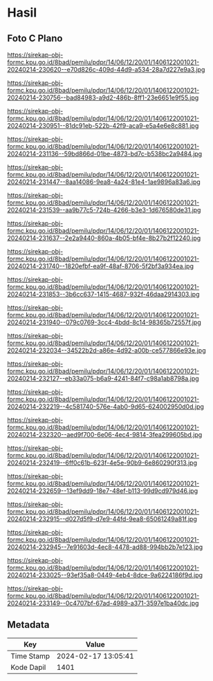 # Hasil

## Foto C Plano

https://sirekap-obj-formc.kpu.go.id/8bad/pemilu/pdpr/14/06/12/20/01/1406122001021-20240214-230620--e70d826c-409d-44d9-a534-28a7d227e9a3.jpg

https://sirekap-obj-formc.kpu.go.id/8bad/pemilu/pdpr/14/06/12/20/01/1406122001021-20240214-230756--bad84983-a9d2-486b-8ff1-23e6651e9f55.jpg

https://sirekap-obj-formc.kpu.go.id/8bad/pemilu/pdpr/14/06/12/20/01/1406122001021-20240214-230951--81dc91eb-522b-42f9-aca9-e5a4e6e8c881.jpg

https://sirekap-obj-formc.kpu.go.id/8bad/pemilu/pdpr/14/06/12/20/01/1406122001021-20240214-231136--59bd866d-01be-4873-bd7c-b538bc2a9484.jpg

https://sirekap-obj-formc.kpu.go.id/8bad/pemilu/pdpr/14/06/12/20/01/1406122001021-20240214-231447--8aa14086-9ea8-4a24-81e4-1ae9896a83a6.jpg

https://sirekap-obj-formc.kpu.go.id/8bad/pemilu/pdpr/14/06/12/20/01/1406122001021-20240214-231539--aa9b77c5-724b-4266-b3e3-1d676580de31.jpg

https://sirekap-obj-formc.kpu.go.id/8bad/pemilu/pdpr/14/06/12/20/01/1406122001021-20240214-231637--2e2a9440-860a-4b05-bf4e-8b27b2f12240.jpg

https://sirekap-obj-formc.kpu.go.id/8bad/pemilu/pdpr/14/06/12/20/01/1406122001021-20240214-231740--1820efbf-ea9f-48af-8706-5f2bf3a934ea.jpg

https://sirekap-obj-formc.kpu.go.id/8bad/pemilu/pdpr/14/06/12/20/01/1406122001021-20240214-231853--3b6cc637-1415-4687-932f-46daa2914303.jpg

https://sirekap-obj-formc.kpu.go.id/8bad/pemilu/pdpr/14/06/12/20/01/1406122001021-20240214-231940--079c0769-3cc4-4bdd-8c14-98365b72557f.jpg

https://sirekap-obj-formc.kpu.go.id/8bad/pemilu/pdpr/14/06/12/20/01/1406122001021-20240214-232034--34522b2d-a86e-4d92-a00b-ce577866e93e.jpg

https://sirekap-obj-formc.kpu.go.id/8bad/pemilu/pdpr/14/06/12/20/01/1406122001021-20240214-232127--eb33a075-b6a9-4241-84f7-c98a1ab8798a.jpg

https://sirekap-obj-formc.kpu.go.id/8bad/pemilu/pdpr/14/06/12/20/01/1406122001021-20240214-232219--4c581740-576e-4ab0-9d65-624002950d0d.jpg

https://sirekap-obj-formc.kpu.go.id/8bad/pemilu/pdpr/14/06/12/20/01/1406122001021-20240214-232320--aed9f700-6e06-4ec4-9814-3fea299605bd.jpg

https://sirekap-obj-formc.kpu.go.id/8bad/pemilu/pdpr/14/06/12/20/01/1406122001021-20240214-232419--6ff0c61b-623f-4e5e-90b9-6e860290f313.jpg

https://sirekap-obj-formc.kpu.go.id/8bad/pemilu/pdpr/14/06/12/20/01/1406122001021-20240214-232659--13ef9dd9-18e7-48ef-b113-99d9cd979d46.jpg

https://sirekap-obj-formc.kpu.go.id/8bad/pemilu/pdpr/14/06/12/20/01/1406122001021-20240214-232915--d027d5f9-d7e9-44fd-9ea8-65061249a81f.jpg

https://sirekap-obj-formc.kpu.go.id/8bad/pemilu/pdpr/14/06/12/20/01/1406122001021-20240214-232945--7e91603d-4ec8-4478-ad88-994bb2b7e123.jpg

https://sirekap-obj-formc.kpu.go.id/8bad/pemilu/pdpr/14/06/12/20/01/1406122001021-20240214-233025--93ef35a8-0449-4eb4-8dce-9a6224186f9d.jpg

https://sirekap-obj-formc.kpu.go.id/8bad/pemilu/pdpr/14/06/12/20/01/1406122001021-20240214-233149--0c4707bf-67ad-4989-a371-3597e1ba40dc.jpg


## Metadata

| Key        | Value               |
| ---------- | ------------------- |
| Time Stamp | 2024-02-17 13:05:41 |
| Kode Dapil | 1401                |



